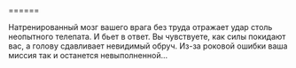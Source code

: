 ======

Натренированный мозг вашего врага без труда отражает удар столь неопытного телепата. И бьет в ответ. Вы чувствуете, как силы покидают вас, а голову сдавливает невидимый обруч. Из-за роковой ошибки ваша миссия так и останется невыполненной...

